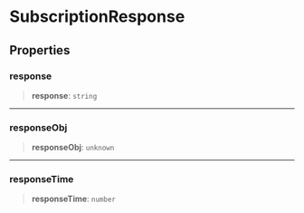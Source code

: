 # SubscriptionResponse

## Properties

### response

> **response**: `string`

***

### responseObj

> **responseObj**: `unknown`

***

### responseTime

> **responseTime**: `number`
